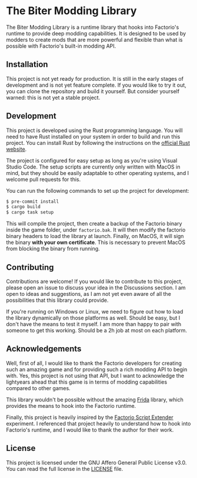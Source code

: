 # The Biter Modding Library

The Biter Modding Library is a runtime library that hooks into Factorio's runtime to provide deep
modding capabilities. It is designed to be used by modders to create mods that are more powerful and
flexible than what is possible with Factorio's built-in modding API.

## Installation

This project is not yet ready for production. It is still in the early stages of development and is
not yet feature complete. If you would like to try it out, you can clone the repository and build it
yourself. But consider yourself warned: this is not yet a stable project.

## Development

This project is developed using the Rust programming language. You will need to have Rust installed
on your system in order to build and run this project. You can install Rust by following the
instructions on the [official Rust website](https://www.rust-lang.org/).

The project is configured for easy setup as long as you're using Visual Studio Code. The setup
scripts are currently only written with MacOS in mind, but they should be easily adaptable to other
operating systems, and I welcome pull requests for this.

You can run the following commands to set up the project for development:

```bash
$ pre-commit install
$ cargo build
$ cargo task setup
```

This will compile the project, then create a backup of the Factorio binary inside the game folder,
under `factorio.bak`. It will then modify the factorio binary headers to load the library at launch.
Finally, on MacOS, it will sign the binary **with your own certificate**. This is necessary to
prevent MacOS from blocking the binary from running.

## Contributing

Contributions are welcome! If you would like to contribute to this project, please open an issue to
discuss your idea in the Discussions section. I am open to ideas and suggestions, as I am not yet
even aware of all the possibilities that this library could provide.

If you're running on Windows or Linux, we need to figure out how to load the library dynamically on
those platforms as well. Should be easy, but I don't have the means to test it myself. I am more
than happy to pair with someone to get this working. Should be a 2h job at most on each platform.

## Acknowledgements

Well, first of all, I would like to thank the Factorio developers for creating such an amazing game
and for providing such a rich modding API to begin with. Yes, this project is not using that API,
but I want to acknowledge the lightyears ahead that this game is in terms of modding capabilities
compared to other games.

This library wouldn't be possible without the amazing [Frida](https://frida.re/) library, which
provides the means to hook into the Factorio runtime.

Finally, this project is heavily inspired by the
[Factorio Script Extender](https://github.com/0x25CBFC4F/factorio_script_extender) experiment. I
referenced that project heavily to understand how to hook into Factorio's runtime, and I would like
to thank the author for their work.

## License

This project is licensed under the GNU Affero General Public License v3.0. You can read the full
license in the [LICENSE](LICENSE) file.
